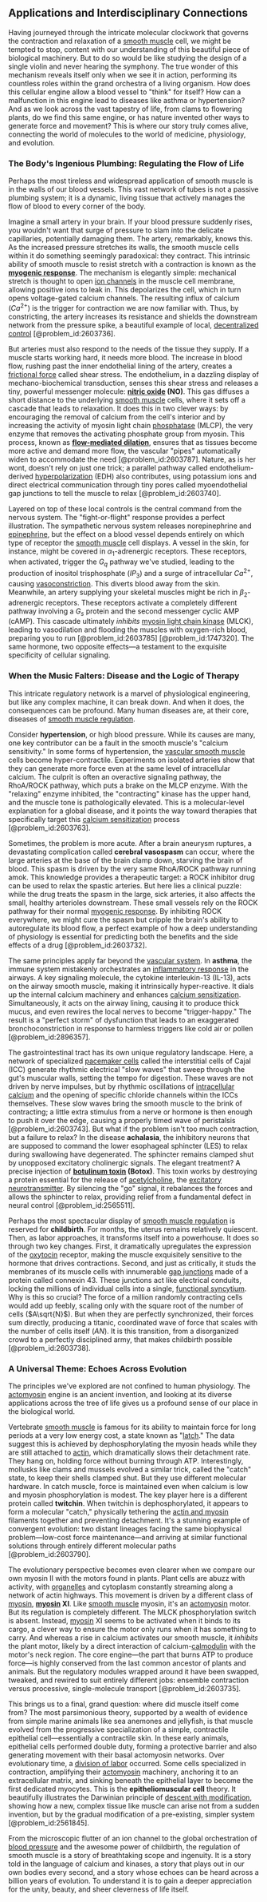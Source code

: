 ## Applications and Interdisciplinary Connections

Having journeyed through the intricate molecular clockwork that governs the contraction and relaxation of a [smooth muscle](@article_id:151904) cell, we might be tempted to stop, content with our understanding of this beautiful piece of biological machinery. But to do so would be like studying the design of a single violin and never hearing the symphony. The true wonder of this mechanism reveals itself only when we see it in action, performing its countless roles within the grand orchestra of a living organism. How does this cellular engine allow a blood vessel to "think" for itself? How can a malfunction in this engine lead to diseases like asthma or hypertension? And as we look across the vast tapestry of life, from clams to flowering plants, do we find this same engine, or has nature invented other ways to generate force and movement? This is where our story truly comes alive, connecting the world of molecules to the world of medicine, physiology, and evolution.

### The Body's Ingenious Plumbing: Regulating the Flow of Life

Perhaps the most tireless and widespread application of smooth muscle is in the walls of our blood vessels. This vast network of tubes is not a passive plumbing system; it is a dynamic, living tissue that actively manages the flow of blood to every corner of the body.

Imagine a small artery in your brain. If your blood pressure suddenly rises, you wouldn't want that surge of pressure to slam into the delicate capillaries, potentially damaging them. The artery, remarkably, knows this. As the increased pressure stretches its walls, the smooth muscle cells within it do something seemingly paradoxical: they contract. This intrinsic ability of smooth muscle to resist stretch with a contraction is known as the **[myogenic response](@article_id:165993)**. The mechanism is elegantly simple: mechanical stretch is thought to open [ion channels](@article_id:143768) in the muscle cell membrane, allowing positive ions to leak in. This depolarizes the cell, which in turn opens voltage-gated calcium channels. The resulting influx of calcium ($Ca^{2+}$) is the trigger for contraction we are now familiar with. Thus, by constricting, the artery increases its resistance and shields the downstream network from the pressure spike, a beautiful example of local, [decentralized control](@article_id:263971) [@problem_id:2603736].

But arteries must also respond to the needs of the tissue they supply. If a muscle starts working hard, it needs more blood. The increase in blood flow, rushing past the inner endothelial lining of the artery, creates a [frictional force](@article_id:201927) called shear stress. The endothelium, in a dazzling display of mechano-biochemical transduction, senses this shear stress and releases a tiny, powerful messenger molecule: **[nitric oxide](@article_id:154463) (NO)**. This gas diffuses a short distance to the underlying [smooth muscle](@article_id:151904) cells, where it sets off a cascade that leads to relaxation. It does this in two clever ways: by encouraging the removal of calcium from the cell's interior and by increasing the activity of myosin light chain [phosphatase](@article_id:141783) (MLCP), the very enzyme that removes the activating phosphate group from myosin. This process, known as **[flow-mediated dilation](@article_id:153736)**, ensures that as tissues become more active and demand more flow, the vascular "pipes" automatically widen to accommodate the need [@problem_id:2603787]. Nature, as is her wont, doesn't rely on just one trick; a parallel pathway called endothelium-derived [hyperpolarization](@article_id:171109) (EDH) also contributes, using potassium ions and direct electrical communication through tiny pores called myoendothelial gap junctions to tell the muscle to relax [@problem_id:2603740].

Layered on top of these local controls is the central command from the nervous system. The "fight-or-flight" response provides a perfect illustration. The sympathetic nervous system releases norepinephrine and [epinephrine](@article_id:141178), but the effect on a blood vessel depends entirely on which type of receptor the [smooth muscle](@article_id:151904) cell displays. A vessel in the skin, for instance, might be covered in $\alpha_1$-adrenergic receptors. These receptors, when activated, trigger the $G_q$ pathway we've studied, leading to the production of inositol trisphosphate ($IP_3$) and a surge of intracellular $Ca^{2+}$, causing [vasoconstriction](@article_id:151962). This diverts blood away from the skin. Meanwhile, an artery supplying your skeletal muscles might be rich in $\beta_2$-adrenergic receptors. These receptors activate a completely different pathway involving a $G_s$ protein and the second messenger cyclic AMP (cAMP). This cascade ultimately *inhibits* [myosin light chain kinase](@article_id:155710) (MLCK), leading to vasodilation and flooding the muscles with oxygen-rich blood, preparing you to run [@problem_id:2603785] [@problem_id:1747320]. The same hormone, two opposite effects—a testament to the exquisite specificity of cellular signaling.

### When the Music Falters: Disease and the Logic of Therapy

This intricate regulatory network is a marvel of physiological engineering, but like any complex machine, it can break down. And when it does, the consequences can be profound. Many human diseases are, at their core, diseases of [smooth muscle regulation](@article_id:150679).

Consider **hypertension**, or high blood pressure. While its causes are many, one key contributor can be a fault in the smooth muscle's "calcium sensitivity." In some forms of hypertension, the [vascular smooth muscle](@article_id:154307) cells become hyper-contractile. Experiments on isolated arteries show that they can generate more force even at the same level of intracellular calcium. The culprit is often an overactive signaling pathway, the RhoA/ROCK pathway, which puts a brake on the MLCP enzyme. With the "relaxing" enzyme inhibited, the "contracting" kinase has the upper hand, and the muscle tone is pathologically elevated. This is a molecular-level explanation for a global disease, and it points the way toward therapies that specifically target this [calcium sensitization](@article_id:153739) process [@problem_id:2603763].

Sometimes, the problem is more acute. After a brain aneurysm ruptures, a devastating complication called **cerebral vasospasm** can occur, where the large arteries at the base of the brain clamp down, starving the brain of blood. This spasm is driven by the very same RhoA/ROCK pathway running amok. This knowledge provides a therapeutic target: a ROCK inhibitor drug can be used to relax the spastic arteries. But here lies a clinical puzzle: while the drug treats the spasm in the large, sick arteries, it also affects the small, healthy arterioles downstream. These small vessels rely on the ROCK pathway for their normal [myogenic response](@article_id:165993). By inhibiting ROCK everywhere, we might cure the spasm but cripple the brain's ability to autoregulate its blood flow, a perfect example of how a deep understanding of physiology is essential for predicting both the benefits and the side effects of a drug [@problem_id:2603732].

The same principles apply far beyond the [vascular system](@article_id:138917). In **asthma**, the immune system mistakenly orchestrates an [inflammatory response](@article_id:166316) in the airways. A key signaling molecule, the cytokine interleukin-13 (IL-13), acts on the airway smooth muscle, making it intrinsically hyper-reactive. It dials up the internal calcium machinery and enhances [calcium sensitization](@article_id:153739). Simultaneously, it acts on the airway lining, causing it to produce thick mucus, and even rewires the local nerves to become "trigger-happy." The result is a "perfect storm" of dysfunction that leads to an exaggerated bronchoconstriction in response to harmless triggers like cold air or pollen [@problem_id:2896357].

The gastrointestinal tract has its own unique regulatory landscape. Here, a network of specialized [pacemaker cells](@article_id:155130) called the interstitial cells of Cajal (ICC) generate rhythmic electrical "slow waves" that sweep through the gut's muscular walls, setting the tempo for digestion. These waves are not driven by nerve impulses, but by rhythmic oscillations of [intracellular calcium](@article_id:162653) and the opening of specific chloride channels within the ICCs themselves. These slow waves bring the smooth muscle to the brink of contracting; a little extra stimulus from a nerve or hormone is then enough to push it over the edge, causing a properly timed wave of peristalsis [@problem_id:2603743]. But what if the problem isn't too much contraction, but a failure to relax? In the disease **achalasia**, the inhibitory neurons that are supposed to command the lower esophageal sphincter (LES) to relax during swallowing have degenerated. The sphincter remains clamped shut by unopposed excitatory cholinergic signals. The elegant treatment? A precise injection of **[botulinum toxin](@article_id:149639) (Botox)**. This toxin works by destroying a protein essential for the release of [acetylcholine](@article_id:155253), the [excitatory neurotransmitter](@article_id:170554). By silencing the "go" signal, it rebalances the forces and allows the sphincter to relax, providing relief from a fundamental defect in neural control [@problem_id:2565511].

Perhaps the most spectacular display of [smooth muscle regulation](@article_id:150679) is reserved for **childbirth**. For months, the uterus remains relatively quiescent. Then, as labor approaches, it transforms itself into a powerhouse. It does so through two key changes. First, it dramatically upregulates the expression of the [oxytocin](@article_id:152492) receptor, making the muscle exquisitely sensitive to the hormone that drives contractions. Second, and just as critically, it studs the membranes of its muscle cells with innumerable [gap junctions](@article_id:142732) made of a protein called connexin 43. These junctions act like electrical conduits, locking the millions of individual cells into a single, [functional syncytium](@article_id:154527). Why is this so crucial? The force of a million randomly contracting cells would add up feebly, scaling only with the square root of the number of cells ($A\sqrt{N}$). But when they are perfectly synchronized, their forces sum directly, producing a titanic, coordinated wave of force that scales with the number of cells itself ($AN$). It is this transition, from a disorganized crowd to a perfectly disciplined army, that makes childbirth possible [@problem_id:2603738].

### A Universal Theme: Echoes Across Evolution

The principles we've explored are not confined to human physiology. The [actomyosin](@article_id:173362) engine is an ancient invention, and looking at its diverse applications across the tree of life gives us a profound sense of our place in the biological world.

Vertebrate [smooth muscle](@article_id:151904) is famous for its ability to maintain force for long periods at a very low energy cost, a state known as "[latch](@article_id:167113)." The data suggest this is achieved by dephosphorylating the myosin heads while they are still attached to [actin](@article_id:267802), which dramatically slows their detachment rate. They hang on, holding force without burning through ATP. Interestingly, mollusks like clams and mussels evolved a similar trick, called the "catch" state, to keep their shells clamped shut. But they use different molecular hardware. In catch muscle, force is maintained even when calcium is low and myosin phosphorylation is modest. The key player here is a different protein called **twitchin**. When twitchin is dephosphorylated, it appears to form a molecular "catch," physically tethering the [actin and myosin](@article_id:147665) filaments together and preventing detachment. It's a stunning example of convergent evolution: two distant lineages facing the same biophysical problem—low-cost force maintenance—and arriving at similar functional solutions through entirely different molecular paths [@problem_id:2603790].

The evolutionary perspective becomes even clearer when we compare our own myosin II with the motors found in plants. Plant cells are abuzz with activity, with [organelles](@article_id:154076) and cytoplasm constantly streaming along a network of actin highways. This movement is driven by a different class of [myosin](@article_id:172807), **[myosin](@article_id:172807) XI**. Like [smooth muscle](@article_id:151904) myosin, it's an [actomyosin](@article_id:173362) motor. But its regulation is completely different. The MLCK phosphorylation switch is absent. Instead, [myosin](@article_id:172807) XI seems to be activated when it binds to its cargo, a clever way to ensure the motor only runs when it has something to carry. And whereas a rise in calcium
activates our smooth muscle, it *inhibits* the plant motor, likely by a direct interaction of calcium-[calmodulin](@article_id:175519) with the motor's neck region. The core engine—the part that burns ATP to produce force—is highly conserved from the last common ancestor of plants and animals. But the regulatory modules wrapped around it have been swapped, tweaked, and rewired to suit entirely different jobs: ensemble contraction versus processive, single-molecule transport [@problem_id:2603735].

This brings us to a final, grand question: where did muscle itself come from? The most parsimonious theory, supported by a wealth of evidence from simple marine animals like sea anemones and jellyfish, is that muscle evolved from the progressive specialization of a simple, contractile epithelial cell—essentially a contractile skin. In these early animals, epithelial cells performed double duty, forming a protective barrier and also generating movement with their basal actomyosin networks. Over evolutionary time, a [division of labor](@article_id:189832) occurred. Some cells specialized in contraction, amplifying their [actomyosin](@article_id:173362) machinery, anchoring it to an extracellular matrix, and sinking beneath the epithelial layer to become the first dedicated myocytes. This is the **epitheliomuscular cell** theory. It beautifully illustrates the Darwinian principle of [descent with modification](@article_id:137387), showing how a new, complex tissue like muscle can arise not from a sudden invention, but by the gradual modification of a pre-existing, simpler system [@problem_id:2561845].

From the microscopic flutter of an ion channel to the global orchestration of [blood pressure](@article_id:177402) and the awesome power of childbirth, the regulation of smooth muscle is a story of breathtaking scope and ingenuity. It is a story told in the language of calcium and kinases, a story that plays out in our own bodies every second, and a story whose echoes can be heard across a billion years of evolution. To understand it is to gain a deeper appreciation for the unity, beauty, and sheer cleverness of life itself.